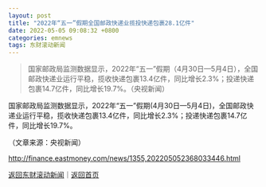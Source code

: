 ```yaml
---
layout: post
title: "2022年“五一”假期全国邮政快递业揽投快递包裹28.1亿件"
date: 2022-05-05 09:08:32 +0800
categories: emnews
tags: 东财滚动新闻
---
```

> 国家邮政局监测数据显示，2022年“五一”假期（4月30日—5月4日），全国邮政快递业运行平稳，揽收快递包裹13.4亿件，同比增长2.3%；投递快递包裹14.7亿件，同比增长19.7%。（央视新闻）

<p>国家邮政局监测数据显示，2022年“五一”假期(4月30日—5月4日)，全国邮政快递业运行平稳，揽收快递包裹13.4亿件，同比增长2.3%；投递快递包裹14.7亿件，同比增长19.7%。</p><p class="em_media">（文章来源：央视新闻）</p>

<http://finance.eastmoney.com/news/1355,202205052368033446.html>

[返回东财滚动新闻](//finews.withounder.com/emnews/)｜[返回首页](//finews.withounder.com/)